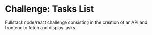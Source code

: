# Challenge: Tasks List

Fullstack node/react challenge consisting in the creation of an API and frontend to fetch and display tasks.
